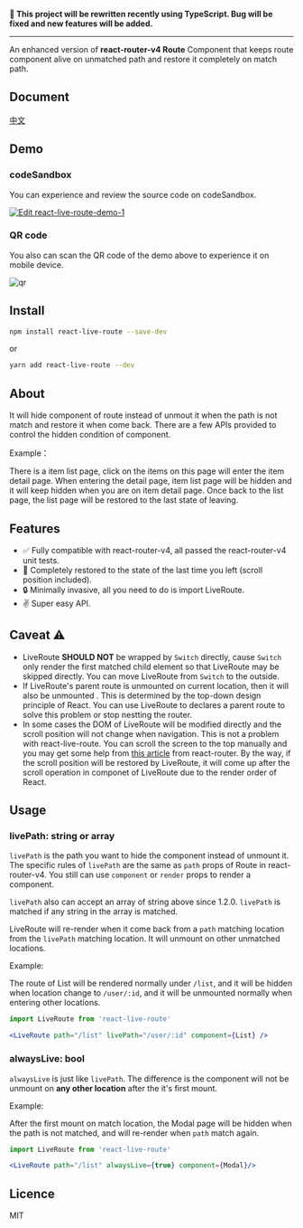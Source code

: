 **🚧 This project will be rewritten recently using TypeScript. Bug will be fixed and new features will be added.**

---

An enhanced version of **react-router-v4 Route** Component that keeps route component alive on unmatched path and restore it completely on match path.

## Document

[中文](./docs/README-zh.md)

## Demo

### codeSandbox

You can experience and review the source code on codeSandbox.

[![Edit react-live-route-demo-1](https://codesandbox.io/static/img/play-codesandbox.svg)](https://codesandbox.io/s/yj9j33pw4j)

### QR code

You also can scan the QR code of the demo above to experience it on mobile device.

![qr](./docs/qr.png)

## Install

```bash
npm install react-live-route --save-dev
```

or

```bash
yarn add react-live-route --dev
```

## About

It will hide component of route instead of unmout it when the path is not match and restore it when come back. There are a few APIs provided to control the hidden condition of component.

Example：

There is a item list page, click on the items on this page will enter the item detail page. When entering the detail page, item list page will be hidden and it will keep hidden when you are on item detail page. Once back to the list page, the list page will be restored to the last state of leaving.

## Features

- ✅ Fully compatible with react-router-v4, all passed the react-router-v4 unit tests.
- 🎯 Completely restored to the state of the last time you left (scroll position included).
- 🔒 Minimally invasive, all you need to do is import LiveRoute.
- ✌️ Super easy API.

## Caveat ⚠️

- LiveRoute **SHOULD NOT** be wrapped by `Switch` directly, cause `Switch` only render the first matched child element so that LiveRoute may be skipped directly. You can move LiveRoute from `Switch` to the outside.
- If LiveRoute's parent route is unmounted on current location, then it will also be unmounted . This is determined by the top-down design principle of React. You can use LiveRoute to declares a parent route to solve this problem or stop nestting the router.
- In some cases the DOM of LiveRoute will be modified directly and the scroll position will not change when navigation. This is not a problem with react-live-route. You can scroll the screen to the top manually and you may get some help from [this article](https://github.com/ReactTraining/react-router/blob/2b94b8f9e115bec6426be06b309b6963f4a96004/packages/react-router-dom/docs/guides/scroll-restoration.md) from react-router. By the way, if the scroll position will be restored by LiveRoute, it will come up after the scroll operation in componet of LiveRoute due to the render order of React.

## Usage

### livePath: string or array

`livePath` is the path you want to hide the component instead of unmount it. The specific rules of `livePath` are the same as `path` props of Route in react-router-v4. You still can use `component` or `render` props to render a component.

`livePath` also can accept an array of string above since 1.2.0. `livePath` is matched if any string in the array is matched.

LiveRoute will re-render when it come back from a `path` matching location from the `livePath` matching location. It will unmount on other unmatched locations.

Example:

The route of List will be rendered normally under `/list`, and it will be hidden when location change to `/user/:id`, and it will be unmounted normally when entering  other locations.

```jsx
import LiveRoute from 'react-live-route'

<LiveRoute path="/list" livePath="/user/:id" component={List} />
```

### alwaysLive: bool

`alwaysLive` is just like `livePath`. The difference is the component will not be unmount on **any other location** after the it's first mount. 

Example: 

After the first mount on match location, the Modal page will be hidden when the path is not matched, and will re-render when `path` match again.

```jsx
import LiveRoute from 'react-live-route'

<LiveRoute path="/list" alwaysLive={true} component={Modal}/>
```

## Licence

MIT
